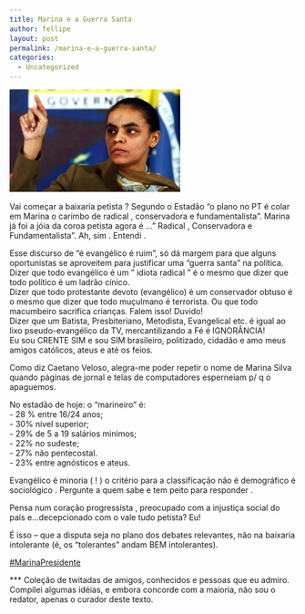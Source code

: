 ```yaml
---
title: Marina e a Guerra Santa
author: fellipe
layout: post
permalink: /marina-e-a-guerra-santa/
categories:
  - Uncategorized
---
```

[<img alt="silvamain" src="/img/posts/2014/08/silvamain-300x180.jpg" width="300" height="180" />][1]

Vai começar a baixaria petista ? Segundo o Estadão &#8220;o plano no PT é colar em Marina o carimbo de radical , conservadora e fundamentalista&#8221;. Marina já foi a jóia da coroa petista agora é &#8230;&#8221; Radical , Conservadora e Fundamentalista&#8221;. Ah, sim . Entendi .

Esse discurso de &#8220;é evangélico é ruim&#8221;, só dá margem para que alguns oportunistas se aproveitem para justificar uma &#8220;guerra santa&#8221; na política.  
Dizer que todo evangélico é um &#8221; idiota radical &#8221; é o mesmo que dizer que todo político é um ladrão cínico.  
Dizer que todo protestante devoto (evangélico) é um conservador obtuso é o mesmo que dizer que todo muçulmano é terrorista. Ou que todo macumbeiro sacrifica crianças. Falem isso! Duvido!  
Dizer que um Batista, Presbiteriano, Metodista, Evangelical etc. é igual ao lixo pseudo-evangélico da TV, mercantilizando a Fé é IGNORÂNCIA!  
Eu sou CRENTE SIM e sou SIM brasileiro, politizado, cidadão e amo meus amigos católicos, ateus e até os feios.

<div>
  <p>
    Como diz Caetano Veloso, alegra-me poder repetir o nome de Marina Silva quando páginas de jornal e telas de computadores esperneiam p/ q o apaguemos.
  </p>
  
  <p>
    No estadão de hoje: o &#8220;marineiro&#8221; é:<br /> - 28 % entre 16/24 anos;<br /> - 30% nível superior;<br /> - 29% de 5 a 19 salários minimos;<br /> - 22% no sudeste;<br /> - 27% não pentecostal.<br /> - 23% entre agnósticos e ateus.
  </p>
  
  <p>
    Evangélico é minoria ( ! ) o critério para a classificação não é demográfico é sociológico . Pergunte a quem sabe e tem peito para responder .
  </p>
  
  <p>
    Pensa num coração progressista , preocupado com a injustiça social do país e&#8230;decepcionado com o vale tudo petista? Eu!
  </p>
  
  <p>
    É isso &#8211; que a disputa seja no plano dos debates relevantes, não na baixaria intolerante (é, os &#8220;tolerantes&#8221; andam BEM intolerantes).
  </p>
  
  <p>
    <a href="https://www.facebook.com/hashtag/marinapresidente?source=feed_text&story_id=10152647866229161" data-ft="{&quot;tn&quot;:&quot;*N&quot;,&quot;type&quot;:104}">‪#‎MarinaPresidente‬</a>
  </p>
  
  <p>
    *** Coleção de twitadas de amigos, conhecidos e pessoas que eu admiro. Compilei algumas idéias, e embora concorde com a maioria, não sou o redator, apenas o curador deste texto.
  </p>
</div>

 [1]: /img/posts/2014/08/silvamain.jpg